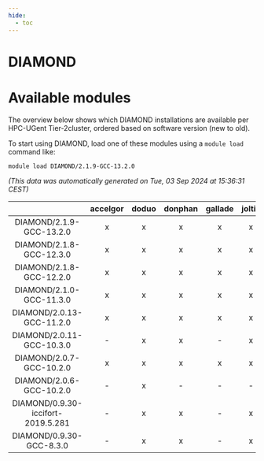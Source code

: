 ```yaml
---
hide:
  - toc
---
```


DIAMOND
=======

# Available modules


The overview below shows which DIAMOND installations are available per HPC-UGent Tier-2cluster, ordered based on software version (new to old).

To start using DIAMOND, load one of these modules using a `module load` command like:

```shell
module load DIAMOND/2.1.9-GCC-13.2.0
```

*(This data was automatically generated on Tue, 03 Sep 2024 at 15:36:31 CEST)*  

| |accelgor|doduo|donphan|gallade|joltik|shinx|skitty|
| :---: | :---: | :---: | :---: | :---: | :---: | :---: | :---: |
|DIAMOND/2.1.9-GCC-13.2.0|x|x|x|x|x|-|x|
|DIAMOND/2.1.8-GCC-12.3.0|x|x|x|x|x|x|x|
|DIAMOND/2.1.8-GCC-12.2.0|x|x|x|x|x|x|x|
|DIAMOND/2.1.0-GCC-11.3.0|x|x|x|x|x|-|x|
|DIAMOND/2.0.13-GCC-11.2.0|x|x|x|x|x|-|x|
|DIAMOND/2.0.11-GCC-10.3.0|-|x|x|-|x|-|x|
|DIAMOND/2.0.7-GCC-10.2.0|x|x|x|x|x|-|x|
|DIAMOND/2.0.6-GCC-10.2.0|-|x|-|-|-|-|-|
|DIAMOND/0.9.30-iccifort-2019.5.281|-|x|x|-|x|-|x|
|DIAMOND/0.9.30-GCC-8.3.0|-|x|x|-|x|-|x|
